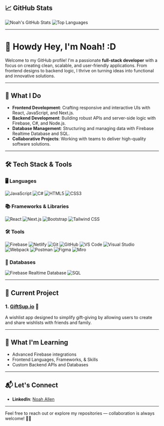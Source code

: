 ## 📈 **GitHub Stats**
![Noah's GitHub Stats](https://github-readme-stats.vercel.app/api?username=noahcallen&show_icons=true&theme=radical)
![Top Languages](https://github-readme-stats.vercel.app/api/top-langs/?username=noahcallen&layout=compact&theme=radical)

---


# 👋 Howdy Hey, I'm Noah! :D 
Welcome to my GitHub profile! I'm a passionate **full-stack developer** with a focus on creating clean, scalable, and user-friendly applications. From frontend designs to backend logic, I thrive on turning ideas into functional and innovative solutions.

---

## 🔧 **What I Do**
- **Frontend Development**: Crafting responsive and interactive UIs with React, JavaScript, and Next.js.
- **Backend Development**: Building robust APIs and server-side logic with Firebase, C#, and Node.js.
- **Database Management**: Structuring and managing data with Firebase Realtime Database and SQL.
- **Collaborative Projects**: Working with teams to deliver high-quality software solutions.

---

## 🛠 **Tech Stack & Tools**

### 🖥 **Languages**
<p>
  <img src="https://img.shields.io/badge/JavaScript-F7DF1E?style=for-the-badge&logo=javascript&logoColor=black" alt="JavaScript"/>
  <img src="https://img.shields.io/badge/C%23-239120?style=for-the-badge&logo=c-sharp&logoColor=white" alt="C#"/>
  <img src="https://img.shields.io/badge/HTML5-E34F26?style=for-the-badge&logo=html5&logoColor=white" alt="HTML5"/>
  <img src="https://img.shields.io/badge/CSS3-1572B6?style=for-the-badge&logo=css3&logoColor=white" alt="CSS3"/>
</p>

### 📚 **Frameworks & Libraries**
<p>
  <img src="https://img.shields.io/badge/React-61DAFB?style=for-the-badge&logo=react&logoColor=black" alt="React"/>
  <img src="https://img.shields.io/badge/Next.js-000000?style=for-the-badge&logo=nextdotjs&logoColor=white" alt="Next.js"/>
  <img src="https://img.shields.io/badge/Bootstrap-7952B3?style=for-the-badge&logo=bootstrap&logoColor=white" alt="Bootstrap"/>
  <img src="https://img.shields.io/badge/Tailwind%20CSS-06B6D4?style=for-the-badge&logo=tailwind-css&logoColor=white" alt="Tailwind CSS"/>
</p>

### 🛠️ **Tools**
<p>
  <img src="https://img.shields.io/badge/Firebase-FFCA28?style=for-the-badge&logo=firebase&logoColor=black" alt="Firebase"/>
  <img src="https://img.shields.io/badge/Netlify-00C7B7?style=for-the-badge&logo=netlify&logoColor=white" alt="Netlify"/>
  <img src="https://img.shields.io/badge/Git-F05032?style=for-the-badge&logo=git&logoColor=white" alt="Git"/>
  <img src="https://img.shields.io/badge/GitHub-181717?style=for-the-badge&logo=github&logoColor=white" alt="GitHub"/>
  <img src="https://img.shields.io/badge/VS%20Code-007ACC?style=for-the-badge&logo=visual-studio-code&logoColor=white" alt="VS Code"/>
  <img src="https://img.shields.io/badge/Visual%20Studio-5C2D91?style=for-the-badge&logo=visual-studio&logoColor=white" alt="Visual Studio"/>
  <img src="https://img.shields.io/badge/Webpack-8DD6F9?style=for-the-badge&logo=webpack&logoColor=black" alt="Webpack"/>
  <img src="https://img.shields.io/badge/Postman-FF6C37?style=for-the-badge&logo=postman&logoColor=white" alt="Postman"/>
  <img src="https://img.shields.io/badge/Figma-F24E1E?style=for-the-badge&logo=figma&logoColor=white" alt="Figma"/>
  <img src="https://img.shields.io/badge/Miro-050038?style=for-the-badge&logo=miro&logoColor=white" alt="Miro"/>
</p>

### 💾 **Databases**
<p>
  <img src="https://img.shields.io/badge/Firebase%20Realtime%20Database-FFCA28?style=for-the-badge&logo=firebase&logoColor=black" alt="Firebase Realtime Database"/>
  <img src="https://img.shields.io/badge/SQL-4479A1?style=for-the-badge&logo=postgresql&logoColor=white" alt="SQL"/>
</p>


---

## 🚀 **Current Project**
### 1. [**GiftSup.io**](giftsupio.netlify.app) 🎁  
A wishlist app designed to simplify gift-giving by allowing users to create and share wishlists with friends and family.  


---

## 🌱 **What I'm Learning**
- Advanced Firebase integrations  
- Frontend Languages, Frameworks, & Skills
- Custom Backend APIs and Databases

---

## 📬 **Let's Connect**
- **LinkedIn**: [Noah Allen](https://www.linkedin.com/in/noahcurryallen/)  

---

Feel free to reach out or explore my repositories — collaboration is always welcome! 🚀✨  
